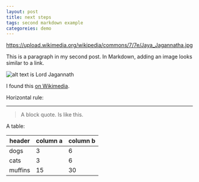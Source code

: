 ```yaml
---
layout: post
title: next steps
tags: second markdown example
categoreies: demo
---
```


https://upload.wikimedia.org/wikipedia/commons/7/7e/Jaya_Jagannatha.jpg

This is a paragraph in my second post.
In Markdown, adding an image looks similar to a link. 

![alt text is Lord Jagannath](https://upload.wikimedia.org/wikipedia/commons/7/7e/Jaya_Jagannatha.jpg)

I found this [on Wikimedia](https://upload.wikimedia.org/wikipedia/commons/7/7e/Jaya_Jagannatha.jpg).

Horizontal rule:

--------------

> A block quote.
> Is like this.

A table:

| header | column a | column b |
| --- | --- | --- |
| dogs | 3 | 6 |
| cats | 3 | 6 |
| muffins | 15 | 30 |
